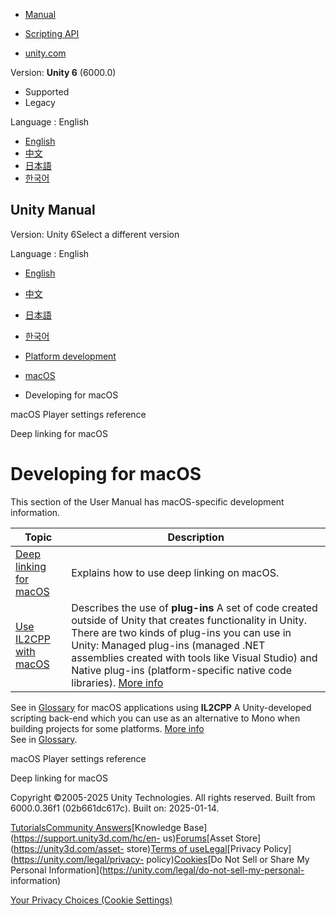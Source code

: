 [](https://docs.unity3d.com)

  * [Manual](../Manual/index.html)
  * [Scripting API](../ScriptReference/index.html)

  * [unity.com](https://unity.com/)

Version: **Unity 6** (6000.0)

  * Supported
  * Legacy

Language : English

  * [English](/Manual/macosdevelopment.html)
  * [中文](/cn/current/Manual/macosdevelopment.html)
  * [日本語](/ja/current/Manual/macosdevelopment.html)
  * [한국어](/kr/current/Manual/macosdevelopment.html)

[](https://docs.unity3d.com)

## Unity Manual

Version: Unity 6Select a different version

Language : English

  * [English](/Manual/macosdevelopment.html)
  * [中文](/cn/current/Manual/macosdevelopment.html)
  * [日本語](/ja/current/Manual/macosdevelopment.html)
  * [한국어](/kr/current/Manual/macosdevelopment.html)

  * [Platform development ](PlatformSpecific.html)
  * [macOS](AppleMac.html)
  * Developing for macOS

[](PlayerSettings-macOS.html)

macOS Player settings reference

[](deep-linking-macos.html)

Deep linking for macOS

# Developing for macOS

This section of the User Manual has macOS-specific development information.

**Topic** | **Description**  
---|---  
[Deep linking for macOS](deep-linking-macos.html) | Explains how to use deep linking on macOS.  
[Use IL2CPP with macOS](macOSIL2CPPScriptingBackend.html) | Describes the use of **plug-ins** A set of code created outside of Unity that creates functionality in Unity. There are two kinds of plug-ins you can use in Unity: Managed plug-ins (managed .NET assemblies created with tools like Visual Studio) and Native plug-ins (platform-specific native code libraries). [More info](./plug-ins.html)  
See in [Glossary](Glossary.html#Plug-in) for macOS applications using
**IL2CPP** A Unity-developed scripting back-end which you can use as an
alternative to Mono when building projects for some platforms. [More
info](./scripting-backends-il2cpp.html)  
See in [Glossary](Glossary.html#IL2CPP).  
  
[](PlayerSettings-macOS.html)

macOS Player settings reference

[](deep-linking-macos.html)

Deep linking for macOS

Copyright ©2005-2025 Unity Technologies. All rights reserved. Built from
6000.0.36f1 (02b661dc617c). Built on: 2025-01-14.

[Tutorials](https://learn.unity.com/)[Community
Answers](https://answers.unity3d.com)[Knowledge
Base](https://support.unity3d.com/hc/en-
us)[Forums](https://forum.unity3d.com)[Asset Store](https://unity3d.com/asset-
store)[Terms of
use](https://docs.unity3d.com/Manual/TermsOfUse.html)[Legal](https://unity.com/legal)[Privacy
Policy](https://unity.com/legal/privacy-
policy)[Cookies](https://unity.com/legal/cookie-policy)[Do Not Sell or Share
My Personal Information](https://unity.com/legal/do-not-sell-my-personal-
information)

[Your Privacy Choices (Cookie Settings)](javascript:void\(0\);)

